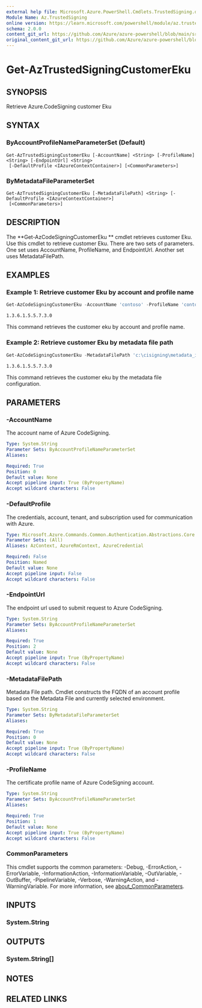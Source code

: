 ```yaml
---
external help file: Microsoft.Azure.PowerShell.Cmdlets.TrustedSigning.dll-Help.xml
Module Name: Az.TrustedSigning
online version: https://learn.microsoft.com/powershell/module/az.trustedsigning/get-aztrustedsigningcustomereku
schema: 2.0.0
content_git_url: https://github.com/Azure/azure-powershell/blob/main/src/TrustedSigning/TrustedSigning/help/Get-AzTrustedSigningCustomerEku.md
original_content_git_url: https://github.com/Azure/azure-powershell/blob/main/src/TrustedSigning/TrustedSigning/help/Get-AzTrustedSigningCustomerEku.md
---
```


# Get-AzTrustedSigningCustomerEku

## SYNOPSIS
Retrieve Azure.CodeSigning customer Eku

## SYNTAX

### ByAccountProfileNameParameterSet (Default)
```
Get-AzTrustedSigningCustomerEku [-AccountName] <String> [-ProfileName] <String> [-EndpointUrl] <String>
 [-DefaultProfile <IAzureContextContainer>] [<CommonParameters>]
```

### ByMetadataFileParameterSet
```
Get-AzTrustedSigningCustomerEku [-MetadataFilePath] <String> [-DefaultProfile <IAzureContextContainer>]
 [<CommonParameters>]
```

## DESCRIPTION
The **Get-AzCodeSigningCustomerEku ** cmdlet retrieves customer Eku.
Use this cmdlet to retrieve customer Eku.
There are two sets of parameters. One set uses AccountName, ProfileName, and EndpointUrl. 
Another set uses MetadataFilePath.

## EXAMPLES

### Example 1: Retrieve customer Eku by account and profile name
```powershell
Get-AzCodeSigningCustomerEku -AccountName 'contoso' -ProfileName 'contososigning' -EndpointUrl 'https://wus.codesigning.azure.net'
```

```output
1.3.6.1.5.5.7.3.0
```

This command retrieves the customer eku by account and profile name.

### Example 2: Retrieve customer Eku by metadata file path

```powershell
Get-AzCodeSigningCustomerEku -MetadataFilePath 'c:\cisigning\metadata_input.json'
```

```output
1.3.6.1.5.5.7.3.0
```

This command retrieves the customer eku by the metadata file configuration.

## PARAMETERS

### -AccountName
The account name of Azure CodeSigning.

```yaml
Type: System.String
Parameter Sets: ByAccountProfileNameParameterSet
Aliases:

Required: True
Position: 0
Default value: None
Accept pipeline input: True (ByPropertyName)
Accept wildcard characters: False
```

### -DefaultProfile
The credentials, account, tenant, and subscription used for communication with Azure.

```yaml
Type: Microsoft.Azure.Commands.Common.Authentication.Abstractions.Core.IAzureContextContainer
Parameter Sets: (All)
Aliases: AzContext, AzureRmContext, AzureCredential

Required: False
Position: Named
Default value: None
Accept pipeline input: False
Accept wildcard characters: False
```

### -EndpointUrl
The endpoint url used to submit request to Azure CodeSigning.

```yaml
Type: System.String
Parameter Sets: ByAccountProfileNameParameterSet
Aliases:

Required: True
Position: 2
Default value: None
Accept pipeline input: True (ByPropertyName)
Accept wildcard characters: False
```

### -MetadataFilePath
Metadata File path.
Cmdlet constructs the FQDN of an account profile based on the Metadata File and currently selected environment.

```yaml
Type: System.String
Parameter Sets: ByMetadataFileParameterSet
Aliases:

Required: True
Position: 0
Default value: None
Accept pipeline input: True (ByPropertyName)
Accept wildcard characters: False
```

### -ProfileName
The certificate profile name of Azure CodeSigning account.

```yaml
Type: System.String
Parameter Sets: ByAccountProfileNameParameterSet
Aliases:

Required: True
Position: 1
Default value: None
Accept pipeline input: True (ByPropertyName)
Accept wildcard characters: False
```

### CommonParameters
This cmdlet supports the common parameters: -Debug, -ErrorAction, -ErrorVariable, -InformationAction, -InformationVariable, -OutVariable, -OutBuffer, -PipelineVariable, -Verbose, -WarningAction, and -WarningVariable. For more information, see [about_CommonParameters](http://go.microsoft.com/fwlink/?LinkID=113216).

## INPUTS

### System.String

## OUTPUTS

### System.String[]

## NOTES

## RELATED LINKS
